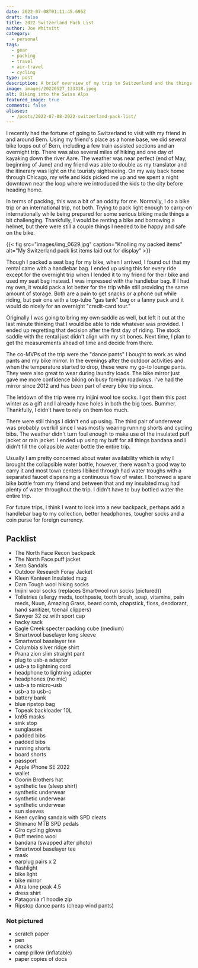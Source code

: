 ```yaml
---
date: 2022-07-08T01:11:45.695Z
draft: false
title: 2022 Switzerland Pack List
author: Joe Whitsitt
category:
  - personal
tags:
  - gear
  - packing
  - travel
  - air-travel
  - cycling
type: post
description: A brief overview of my trip to Switzerland and the things I packed.
image: images/20220527_133318.jpeg
alt: Biking into the Swiss Alps
featured_image: true
comments: false
aliases:
  - /posts/2022-07-08-2022-switzerland-pack-list/
---
```

I recently had the fortune of going to Switzerland to visit with my friend in and around Bern. Using my friend's place as a home base, we did several bike loops out of Bern, including a few train assisted sections and an overnight trip. There was also several miles of hiking and one day of kayaking down the river Aare. The weather was near perfect (end of May, beginning of June) and my friend was able to double as my translator and the itinerary was light on the touristy sightseeing. On my way back home through Chicago, my wife and kids picked me up and we spent a night downtown near the loop where we introduced the kids to the city before heading home.

In terms of packing, this was a bit of an oddity for me. Normally, I do a bike trip or an international trip, not both. Trying to pack light enough to carry-on internationally while being prepared for some serious biking made things a bit challenging. Thankfully, I would be renting a bike and borrowing a helmet, but there were still a couple things I needed to be happy and safe on the bike.

{{< fig src="images/img_0629.jpg" caption="Knolling my packed items" alt="My Switzerland pack list items laid out for display" >}}

Though I packed a seat bag for my bike, when I arrived, I found out that my rental came with a handlebar bag. I ended up using this for every ride except for the overnight trip when I lended it to my friend for their bike and used my seat bag instead. I was impressed with the handlebar bag. If I had my own, it would pack a lot better for the trip while still providing the same amount of storage. Both are a pain to get snacks or a phone out while riding, but pair one with a top-tube "gas tank" bag or a fanny pack and it would do nicely for an overnight "credit-card tour."

Originally I was going to bring my own saddle as well, but left it out at the last minute thinking that I would be able to ride whatever was provided. I ended up regretting that decision after the first day of riding. The stock saddle with the rental just didn't align with my sit bones. Next time, I plan to get the measurements ahead of time and decide from there.

The co-MVPs of the trip were the "dance pants" I bought to work as wind pants and my bike mirror. In the evenings after the outdoor activities and when the temperature started to drop, these were my go-to lounge pants. They were also great to wear during laundry loads. The bike mirror just gave me more confidence biking on busy foreign roadways. I've had the mirror since 2012 and has been part of every bike trip since.

The letdown of the trip were my Inijini wool toe socks. I got them this past winter as a gift and I already have holes in both the big toes. Bummer. Thankfully, I didn't have to rely on them too much.

There were still things I didn't end up using. The third pair of underwear was probably overkill since I was mostly wearing running shorts and cycling bibs. The weather didn't turn foul enough to make use of the insulated puff jacket or rain jacket. I ended up using my buff for all things bandana and I didn't fill the collapsible water bottle the entire trip.

Usually I am pretty concerned about water availability which is why I brought the collapsible water bottle, however, there wasn't a good way to carry it and most town centers I biked through had water troughs with a separated faucet dispensing a continuous flow of water. I borrowed a spare bike bottle from my friend and between that and my insulated mug had plenty of water throughout the trip. I didn't have to buy bottled water the entire trip.

For future trips, I think I want to look into a new backpack, perhaps add a handlebar bag to my collection, better headphones, tougher socks and a coin purse for foreign currency.

## Packlist

* The North Face Recon backpack
* The North Face puff jacket
* Xero Sandals
* Outdoor Research Foray Jacket
* Kleen Kanteen Insulated mug
* Darn Tough wool hiking socks
* Inijini wool socks (replaces Smartwool run socks (pictured))
* Tolietries (allergy meds, toothpaste, tooth brush, soap, vitamins, pain meds, Nuun, Amazing Grass, beard comb, chapstick, floss, deodorant, hand sanitizer, toenail clippers)
* Sawyer 32 oz with sport cap
* hacky sack
* Eagle Creek specter packing cube (medium)
* Smartwool baselayer long sleeve
* Smartwool baselayer tee
* Columbia silver ridge shirt
* Prana zion slim straight pant
* plug to usb-a adapter
* usb-a to lightning cord
* headphone to lightning adapter
* headphones (no mic)
* usb-a to micro-usb
* usb-a to usb-c
* battery bank
* blue ripstop bag
* Topeak backloader 10L
* kn95 masks
* sink stop
* sunglasses
* padded bibs
* padded bibs
* running shorts
* board shorts
* passport
* Apple iPhone SE 2022
* wallet
* Goorin Brothers hat
* synthetic tee (sleep shirt)
* synthetic underwear
* synthetic underwear
* synthetic underwear
* sun sleeves
* Keen cycling sandals with SPD cleats
* Shimano MTB SPD pedals
* Giro cycling gloves
* Buff merino wool
* bandana (swapped after photo)
* Smartwool baselayer tee
* mask
* earplug pairs x 2
* flashlight
* bike light
* bike mirror
* Altra lone peak 4.5
* dress shirt
* Patagonia r1 hoodie zip
* Ripstop dance pants (cheap wind pants)

### Not pictured

* scratch paper
* pen
* snacks
* camp pillow (inflatable)
* paper copies of docs

